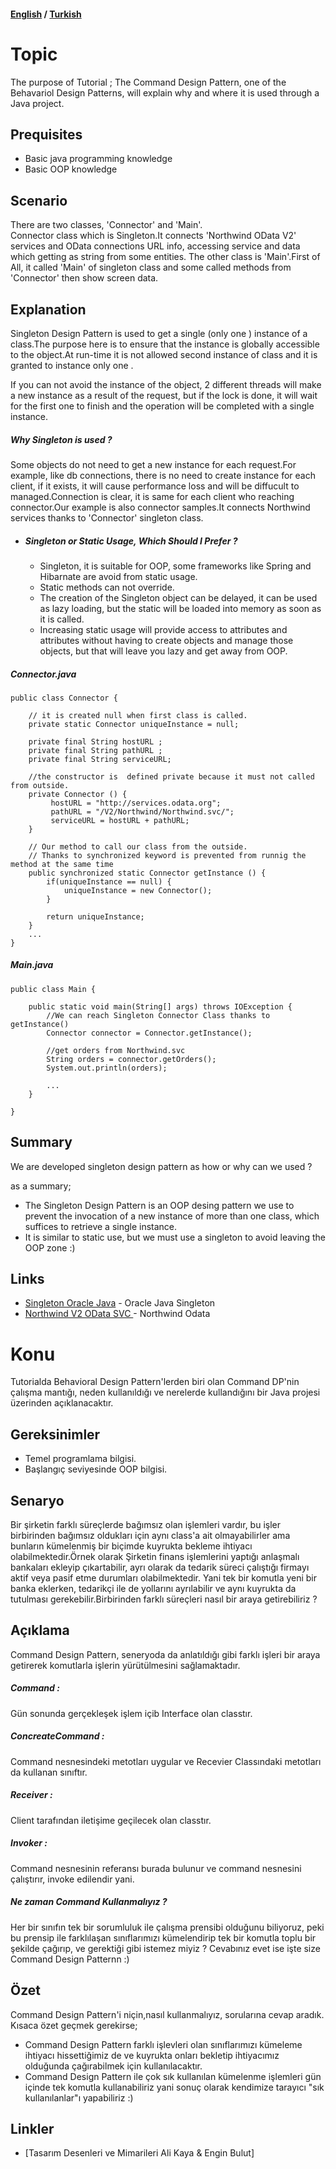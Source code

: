 #### [English](#topic) / [Turkish](#konu)
# Topic

The purpose of Tutorial ;
The Command Design Pattern, one of the Behavariol Design Patterns, will explain why and where it is used through a Java project.

## Prequisites

*   Basic java programming knowledge
*   Basic OOP knowledge

## Scenario

There are two classes, 'Connector' and 'Main'.  
Connector class which is Singleton.It connects 'Northwind OData V2' services and OData connections URL info, accessing service and data which getting as string from some entities.
The other class is 'Main'.First of All, it called 'Main' of singleton class and some called methods from 'Connector' then show screen data.    

## Explanation

Singleton Design Pattern is used to get a single (only one ) instance of a class.The purpose here is to ensure that the instance is globally accessible to the object.At run-time it is not allowed second instance of class and it is granted to instance only one . 

If you can not avoid the instance of the object, 2 different threads will make a new instance as a result of the request, but if the lock is done, it will wait for the first one to finish and the operation will be completed with a single instance.

##### Why Singleton is used ? 

Some objects do not need to get a new instance for each request.For example, like db connections, there is no need to create instance for each client, if it exists, it will cause performance loss and will be diffucult to managed.Connection is clear, it is same for each client who reaching connector.Our example is also connector samples.It connects Northwind services thanks to 'Connector' singleton class.     

*   ##### Singleton or Static Usage, Which Should I Prefer  ?  

    *   Singleton, it is suitable for OOP, some frameworks like Spring and Hibarnate are avoid from static usage.
	*   Static methods can not override.
	*   The creation of the Singleton object can be delayed, it can be used as lazy loading, but the static will be loaded into memory as soon as it is called.
    *   Increasing static usage will provide access to attributes and attributes without having to create objects and manage those objects, but that will leave you lazy and get away from OOP.

##### Connector.java

```
public class Connector {

    // it is created null when first class is called.
	private static Connector uniqueInstance = null;
	
	private final String hostURL ;
	private final String pathURL ;
	private final String serviceURL;
		
	//the constructor is  defined private because it must not called from outside.
	private Connector () {
		 hostURL = "http://services.odata.org";
		 pathURL = "/V2/Northwind/Northwind.svc/";
		 serviceURL = hostURL + pathURL;
	}

	// Our method to call our class from the outside.
	// Thanks to synchronized keyword is prevented from runnig the method at the same time 
	public synchronized static Connector getInstance () {
		if(uniqueInstance == null) {
			uniqueInstance = new Connector();
		}
		
		return uniqueInstance;		
	}
	...
}
```

##### Main.java

```
public class Main {

	public static void main(String[] args) throws IOException {
		//We can reach Singleton Connector Class thanks to getInstance()
		Connector connector = Connector.getInstance();

		//get orders from Northwind.svc
		String orders = connector.getOrders();
		System.out.println(orders);
		
		...
	}

}
```

## Summary

We are developed singleton design pattern as how or why can we used ?  

as a summary;
* The Singleton Design Pattern is an OOP desing pattern we use to prevent the invocation of a new instance of more than one class, which suffices to retrieve a single instance.
* It is similar to static use, but we must use a singleton to avoid leaving the OOP zone :)

## Links

* [Singleton Oracle Java](http://www.oracle.com/technetwork/articles/java/singleton-1577166.html) - Oracle Java Singleton
* [Northwind V2 OData SVC ](http://services.odata.org/V2/Northwind/Northwind.svc/) - Northwind Odata 




# Konu

Tutorialda Behavioral Design Pattern'lerden biri olan Command DP'nin çalışma mantığı, neden kullanıldığı ve nerelerde kullandığını bir Java projesi üzerinden açıklanacaktır.

## Gereksinimler

*   Temel programlama bilgisi.
*   Başlangıç seviyesinde OOP bilgisi.

## Senaryo

Bir şirketin farklı süreçlerde bağımsız olan işlemleri vardır, bu işler birbirinden bağımsız oldukları için aynı class'a ait olmayabilirler ama bunların kümelenmiş bir biçimde kuyrukta bekleme ihtiyacı olabilmektedir.Örnek olarak Şirketin finans işlemlerini yaptığı anlaşmalı bankaları ekleyip çıkartabilir, ayrı olarak da tedarik süreci çalıştığı firmayı aktif veya pasif etme durumları olabilmektedir. Yani tek bir komutla yeni bir banka eklerken, tedarikçi ile de yollarını ayrılabilir ve aynı kuyrukta da tutulması gerekebilir.Birbirinden farklı süreçleri nasıl bir araya getirebiliriz ? 

## Açıklama

Command Design Pattern, seneryoda da anlatıldığı gibi farklı işleri bir araya getirerek komutlarla işlerin yürütülmesini sağlamaktadır.

##### Command : 
Gün sonunda gerçekleşek işlem içib Interface olan classtır.
##### ConcreateCommand : 
Command nesnesindeki metotları uygular ve Recevier Classındaki metotları da kullanan sınıftır.
##### Receiver : 
Client tarafından iletişime geçilecek olan classtır.
##### Invoker :
Command nesnesinin referansı burada bulunur ve command nesnesini çalıştırır, invoke edilendir yani.

##### Ne zaman Command Kullanmalıyız ? 

Her bir sınıfın tek bir sorumluluk ile çalışma prensibi olduğunu biliyoruz, peki bu prensip ile farklılaşan sınıflarımızı kümelendirip tek bir komutla toplu bir şekilde çağırıp, ve gerektiği gibi   istemez miyiz ? Cevabınız evet ise işte size Command Design Patternn :)

## Özet

Command Design Pattern'i niçin,nasıl  kullanmalıyız, sorularına cevap aradık.
Kısaca özet geçmek gerekirse; 
*   Command Design Pattern farklı işlevleri olan sınıflarımızı kümeleme ihtiyacı hissettiğimiz de ve kuyrukta onları bekletip ihtiyacımız olduğunda çağırabilmek için kullanılacaktır.
*   Command Design Pattern ile çok sık kullanılan kümelenme işlemleri gün içinde tek komutla kullanabiliriz yani sonuç olarak kendimize tarayıcı "sık kullanılanlar"ı yapabiliriz :)

## Linkler

* [Tasarım Desenleri ve Mimarileri Ali Kaya & Engin Bulut]